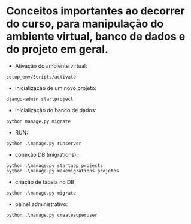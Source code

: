 # Conceitos importantes ao decorrer do curso, para manipulação do ambiente virtual, banco de dados e do projeto em geral.

- Ativação do ambiente virtual:
```
setup_env/Scripts/activate
```

- inicialização de um novo projeto:
```
django-admin startproject
```

- inicialização do banco de dados:
```
python manage.py migrate
```

- RUN:
```
python .\manage.py runserver
```

- conexão DB (migrations):
```
python .\manage.py startapp projects
python .\manage.py makemigrations projetos 
```

- criação de tabela no DB:
```
python .\manage.py migrate   
````

- painel administrativo:
```
python .\manage.py createsuperuser 
````